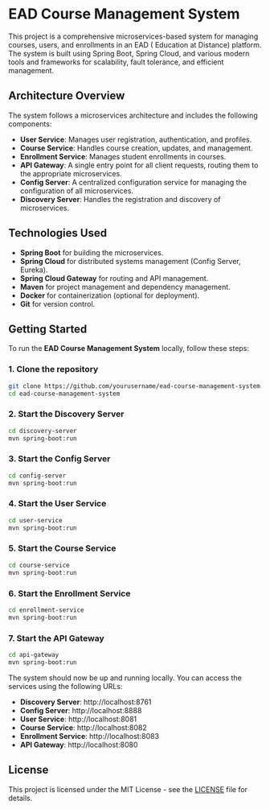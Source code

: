 # EAD Course Management System

This project is a comprehensive microservices-based system for managing courses, users, and enrollments in an EAD (
Education at Distance) platform. The system is built using Spring Boot, Spring Cloud, and various modern tools and
frameworks for scalability, fault tolerance, and efficient management.

## Architecture Overview

The system follows a microservices architecture and includes the following components:

- **User Service**: Manages user registration, authentication, and profiles.
- **Course Service**: Handles course creation, updates, and management.
- **Enrollment Service**: Manages student enrollments in courses.
- **API Gateway**: A single entry point for all client requests, routing them to the appropriate microservices.
- **Config Server**: A centralized configuration service for managing the configuration of all microservices.
- **Discovery Server**: Handles the registration and discovery of microservices.

## Technologies Used

- **Spring Boot** for building the microservices.
- **Spring Cloud** for distributed systems management (Config Server, Eureka).
- **Spring Cloud Gateway** for routing and API management.
- **Maven** for project management and dependency management.
- **Docker** for containerization (optional for deployment).
- **Git** for version control.

## Getting Started

To run the **EAD Course Management System** locally, follow these steps:

### 1. Clone the repository

```bash
git clone https://github.com/yourusername/ead-course-management-system.git
cd ead-course-management-system
```

### 2. Start the Discovery Server

```bash
cd discovery-server
mvn spring-boot:run
```

### 3. Start the Config Server

```bash
cd config-server
mvn spring-boot:run
```

### 4. Start the User Service

```bash
cd user-service
mvn spring-boot:run
```

### 5. Start the Course Service

```bash
cd course-service
mvn spring-boot:run
```

### 6. Start the Enrollment Service

```bash
cd enrollment-service
mvn spring-boot:run
```

### 7. Start the API Gateway

```bash
cd api-gateway
mvn spring-boot:run
```

The system should now be up and running locally. You can access the services using the following URLs:

- **Discovery Server**: http://localhost:8761
- **Config Server**: http://localhost:8888
- **User Service**: http://localhost:8081
- **Course Service**: http://localhost:8082
- **Enrollment Service**: http://localhost:8083
- **API Gateway**: http://localhost:8080

## License

This project is licensed under the MIT License - see the [LICENSE](LICENSE) file for details.

```